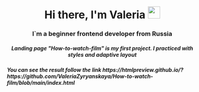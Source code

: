 <h1 align="center">Hi there, I'm Valeria
<img src="https://github.com/blackcater/blackcater/raw/main/images/Hi.gif" height="32"/></h1>
<h3 align="center">I`m a beginner frontend developer from Russia
<h5 align="center">Landing page "How-to-watch-film" is my first project. I practiced with styles and adaptive layout<br/>
<h5> You can see the result follow the link https://htmlpreview.github.io/?https://github.com/ValeriaZyryanskaya/How-to-watch-film/blob/main/index.html


